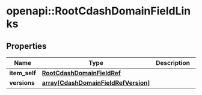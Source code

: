 # openapi::RootCdashDomainFieldLinks


## Properties
Name | Type | Description | Notes
------------ | ------------- | ------------- | -------------
**item_self** | [**RootCdashDomainFieldRef**](RootCdashDomainFieldRef.md) |  | [optional] 
**versions** | [**array[CdashDomainFieldRefVersion]**](CdashDomainFieldRefVersion.md) |  | [optional] 


